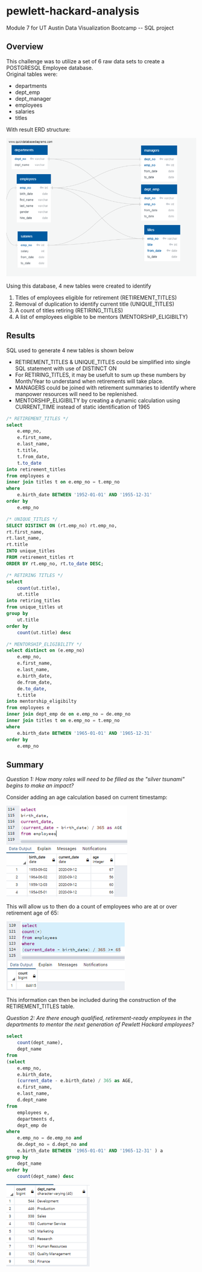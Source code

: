 # pewlett-hackard-analysis
Module 7 for UT Austin Data Visualization Bootcamp -- SQL project

<!---
There is a title, and there are multiple sections. (2 pt)
Each section has a heading and subheading. (2 pt)
Links to images are working and displayed correctly. (2 pt)
--->

<!---
The purpose of the new analysis is well defined. (3 pt)
--->
## Overview
This challenge was to utilize a set of 6 raw data sets to create a POSTGRESQL Employee database.  
Original tables were:
- departments
- dept_emp
- dept_manager
- employees
- salaries
- titles

With result ERD structure:

![EmployeeDB](/EmployeeDB.png)

Using this database, 4 new tables were created to identify 
1. Titles of employees eligible for retirement (RETIREMENT_TITLES)
2. Removal of duplication to identify current title (UNIQUE_TITLES)
3. A count of titles retiring (RETIRING_TITLES)
4. A list of employees eligible to be mentors (MENTORSHIP_ELIGIBILTY)

<!---
There is a bulleted list with four major points from the two analysis deliverables. (6 pt)
--->
## Results

SQL used to generate 4 new tables is shown below
- RETIREMENT_TITLES & UNIQUE_TITLES could be simplified into single SQL statement with use of DISTINCT ON
- For RETIRING_TITLES, it may be usefult to sum up these numbers by Month/Year to understand when retirements will take place.
- MANAGERS could be joined with retirement summaries to identify where manpower resources will need to be replenished.
- MENTORSHIP_ELIGIBILTY by creating a dynamic calculation using CURRENT_TIME instead of static identification of 1965

```SQL
/* RETIREMENT_TITLES */
select
	e.emp_no, 
	e.first_name,
	e.last_name,
	t.title,
	t.from_date,
	t.to_date
into retirement_titles
from employees e
inner join titles t on e.emp_no = t.emp_no
where 
	e.birth_date BETWEEN '1952-01-01' AND '1955-12-31'
order by
	e.emp_no
```

```SQL
/* UNIQUE_TITLES */
SELECT DISTINCT ON (rt.emp_no) rt.emp_no,
rt.first_name,
rt.last_name,
rt.title
INTO unique_titles
FROM retirement_titles rt
ORDER BY rt.emp_no, rt.to_date DESC;
```

```SQL
/* RETIRING TITLES */
select
	count(ut.title),
	ut.title
into retiring_titles
from unique_titles ut
group by
	ut.title
order by 
	count(ut.title) desc
```

```SQL
/* MENTORSHIP_ELIGIBILITY */
select distinct on (e.emp_no)
	e.emp_no,
	e.first_name,
	e.last_name,
	e.birth_date,
	de.from_date,
	de.to_date,
	t.title
into mentorship_eligibilty
from employees e
inner join dept_emp de on e.emp_no = de.emp_no
inner join titles t on e.emp_no = t.emp_no
where 	
	e.birth_date BETWEEN '1965-01-01' AND '1965-12-31'
order by
	e.emp_no
```
<!---
The summary addresses the two questions and contains two additional queries or tables that may provide more insight. (5 pt)
--->
## Summary

*Question 1:  How many roles will need to be filled as the "silver tsunami" begins to make an impact?*

Consider adding an age calculation based on current timestamp:

![Age_Calculation](/Age_Calculation.png)

This will allow us to then do a count of employees who are at or over retirement age of 65:

![Retirement_Age_Count](/Retirement_Age_Count.PNG)

This information can then be included during the construction of the RETIREMENT_TITLES table.

*Question 2: Are there enough qualified, retirement-ready employees in the departments to mentor the next generation of Pewlett Hackard employees?*

```SQL
select
	count(dept_name),
	dept_name
from
(select 
	e.emp_no,
	e.birth_date,
	(current_date - e.birth_date) / 365 as AGE,
	e.first_name,
	e.last_name,
	d.dept_name
from 
	employees e,
	departments d,
	dept_emp de
where
	e.emp_no = de.emp_no and
	de.dept_no = d.dept_no and
	e.birth_date BETWEEN '1965-01-01' AND '1965-12-31' ) a
group by 
	dept_name
order by 
	count(dept_name) desc
```

![retirement_ready_count](/retirement_ready_count.png)
